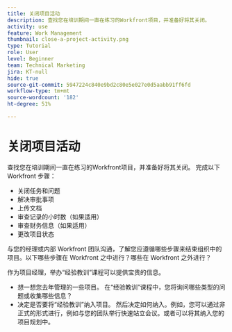 ```yaml
---
title: 关闭项目活动
description: 查找您在培训期间一直在练习的Workfront项目，并准备好将其关闭。
activity: use
feature: Work Management
thumbnail: close-a-project-activity.png
type: Tutorial
role: User
level: Beginner
team: Technical Marketing
jira: KT-null
hide: true
source-git-commit: 5947224c840e9bd2c80e5e027e0d5aabb91ff6fd
workflow-type: tm+mt
source-wordcount: '182'
ht-degree: 51%

---
```


# 关闭项目活动

查找您在培训期间一直在练习的Workfront项目，并准备好将其关闭。 完成以下 Workfront 步骤：

* 关闭任务和问题
* 解决审批事项
* 上传文档
* 审查记录的小时数（如果适用）
* 审查财务信息（如果适用）
* 更改项目状态

与您的经理或内部 Workfront 团队沟通，了解您应遵循哪些步骤来结束组织中的项目。以下哪些步骤在 Workfront 之中进行？哪些在 Workfront 之外进行？

作为项目经理，举办“经验教训”课程可以提供宝贵的信息。

* 想一想您去年管理的一些项目。 在“经验教训”课程中，您将询问哪些类型的问题或收集哪些信息？
* 决定是否要将“经验教训”纳入项目。 然后决定如何纳入。例如，您可以通过非正式的形式进行，例如与您的团队举行快速站立会议。或者可以将其纳入您的项目规划中。
